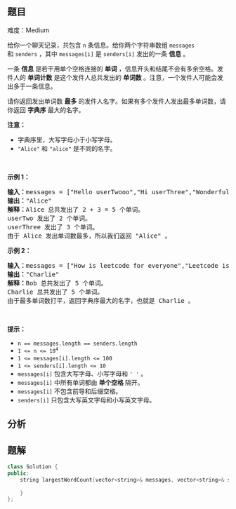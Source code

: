
## 题目
难度：Medium
<p>给你一个聊天记录，共包含 <code>n</code>&nbsp;条信息。给你两个字符串数组&nbsp;<code>messages</code> 和&nbsp;<code>senders</code>&nbsp;，其中&nbsp;<code>messages[i]</code>&nbsp;是&nbsp;<code>senders[i]</code>&nbsp;发出的一条&nbsp;<strong>信息</strong>&nbsp;。</p>

<p>一条 <strong>信息</strong>&nbsp;是若干用单个空格连接的 <strong>单词</strong>&nbsp;，信息开头和结尾不会有多余空格。发件人的 <strong>单词计数</strong>&nbsp;是这个发件人总共发出的 <strong>单词数</strong>&nbsp;。注意，一个发件人可能会发出多于一条信息。</p>

<p>请你返回发出单词数 <strong>最多</strong>&nbsp;的发件人名字。如果有多个发件人发出最多单词数，请你返回 <strong>字典序</strong>&nbsp;最大的名字。</p>

<p><strong>注意：</strong></p>

<ul>
	<li>字典序里，大写字母小于小写字母。</li>
	<li><code>"Alice"</code> 和&nbsp;<code>"alice"</code>&nbsp;是不同的名字。</li>
</ul>

<p>&nbsp;</p>

<p><strong>示例 1：</strong></p>

<pre><b>输入：</b>messages = ["Hello userTwooo","Hi userThree","Wonderful day Alice","Nice day userThree"], senders = ["Alice","userTwo","userThree","Alice"]
<b>输出：</b>"Alice"
<b>解释：</b>Alice 总共发出了 2 + 3 = 5 个单词。
userTwo 发出了 2 个单词。
userThree 发出了 3 个单词。
由于 Alice 发出单词数最多，所以我们返回 "Alice" 。
</pre>

<p><strong>示例 2：</strong></p>

<pre><b>输入：</b>messages = ["How is leetcode for everyone","Leetcode is useful for practice"], senders = ["Bob","Charlie"]
<b>输出：</b>"Charlie"
<b>解释：</b>Bob 总共发出了 5 个单词。
Charlie 总共发出了 5 个单词。
由于最多单词数打平，返回字典序最大的名字，也就是 Charlie 。</pre>

<p>&nbsp;</p>

<p><strong>提示：</strong></p>

<ul>
	<li><code>n == messages.length == senders.length</code></li>
	<li><code>1 &lt;= n &lt;= 10<sup>4</sup></code></li>
	<li><code>1 &lt;= messages[i].length &lt;= 100</code></li>
	<li><code>1 &lt;= senders[i].length &lt;= 10</code></li>
	<li><code>messages[i]</code>&nbsp;包含大写字母、小写字母和&nbsp;<code>' '</code>&nbsp;。</li>
	<li><code>messages[i]</code>&nbsp;中所有单词都由 <strong>单个空格</strong>&nbsp;隔开。</li>
	<li><code>messages[i]</code>&nbsp;不包含前导和后缀空格。</li>
	<li><code>senders[i]</code>&nbsp;只包含大写英文字母和小写英文字母。</li>
</ul>

## 分析

## 题解
```cpp
class Solution {
public:
    string largestWordCount(vector<string>& messages, vector<string>& senders) {
        
    }
};
```
